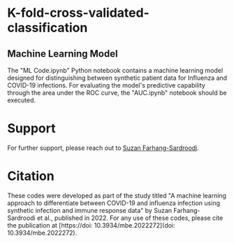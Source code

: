 # K-fold-cross-validated-classification
## Machine Learning Model

The "ML Code.ipynb" Python notebook contains a machine learning model designed for distinguishing between synthetic patient data for Influenza and COVID-19 infections. 
For evaluating the model's predictive capability through the area under the ROC curve, the "AUC.ipynb" notebook should be executed. 

# Support

For further support, please reach out to [Suzan Farhang-Sardroodi](https://www.suzanfarhangsardroodi.com/).

# Citation

These codes were developed as part of the study titled "A machine learning approach to differentiate between COVID-19 and influenza infection using synthetic 
infection and immune response data" by Suzan Farhang-Sardroodi et al., published in 2022. 
For any use of these codes, please cite the publication at [https://doi: 10.3934/mbe.2022272](doi: 10.3934/mbe.2022272).
